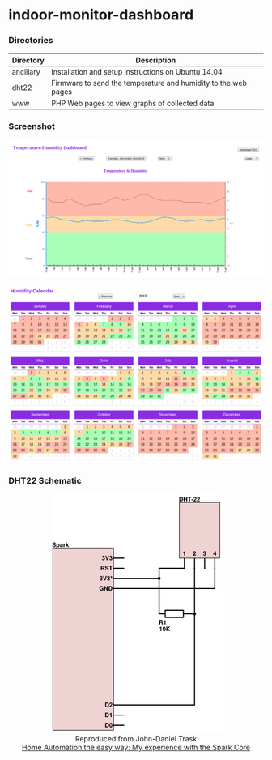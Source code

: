 indoor-monitor-dashboard
==============================

### Directories
|Directory           |Description                                                      |
|--------------------|-----------------------------------------------------------------|
|ancillary           |Installation and setup instructions on Ubuntu 14.04              |
|dht22               |Firmware to send the temperature and humidity to the web pages   |
|www                 |PHP Web pages to view graphs of collected data                   |

### Screenshot
![Graph Page](screenshot.png)

![Calendar Page](calendar.png)

### DHT22 Schematic
<p align="center">
  <img src="schematics-project.png"/>
  <br/>
  Reproduced from John-Daniel Trask
  <br/>
  <a href="https://raygun.io/blog/2014/09/home-automation-the-easy-way/">Home Automation the easy way: My experience with the Spark Core</a>
</p>
